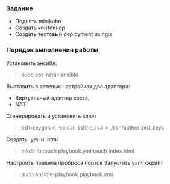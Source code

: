 ### Задание

- Поднять minikube
- Создать контейнер
- Создать тестовый deployment из ngix

### Порядок выполнения работы



Установить ансибл:
> sudo apt install ansible

Выставить в сетевых настройках два адаптера: 
- Виртуальный адаптер хоста,
- NAT

Сгенерировать и установить ключ
> ssh-keygen -t rsa
> cat .ssh/id_rsa > ./ssh/authorized_keys

Создать .yml и .html
> mkdir lb
> touch playbook.yml
> touch index.html

Настроить правила проброса портов
Запустить yaml скрипт
> sudo ansible-playbook playbook.yml
